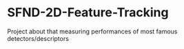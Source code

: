 # SFND-2D-Feature-Tracking
Project about that measuring performances of most famous detectors/descriptors
